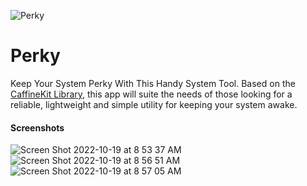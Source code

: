 ![Perky](https://user-images.githubusercontent.com/106783234/196711550-a376a2ea-8e45-4c37-94d7-57caf533f637.png)
# Perky
Keep Your System Perky With This Handy System Tool.
Based on the [CaffineKit Library](https://github.com/jrr6/CaffeineKit), this app will suite the needs of those looking for a reliable, lightweight and simple utility for keeping your system awake. 

#### Screenshots

![Screen Shot 2022-10-19 at 8 53 37 AM](https://user-images.githubusercontent.com/106783234/196711747-cd921e50-1fd6-477e-83bf-4dda10c01dad.png)
![Screen Shot 2022-10-19 at 8 56 51 AM](https://user-images.githubusercontent.com/106783234/196711835-d835f7ee-35f7-4aa3-abba-aa6a3572cdbf.png)
![Screen Shot 2022-10-19 at 8 57 05 AM](https://user-images.githubusercontent.com/106783234/196711898-da74660a-0658-4c36-af6a-1eaf895adc1c.png)
